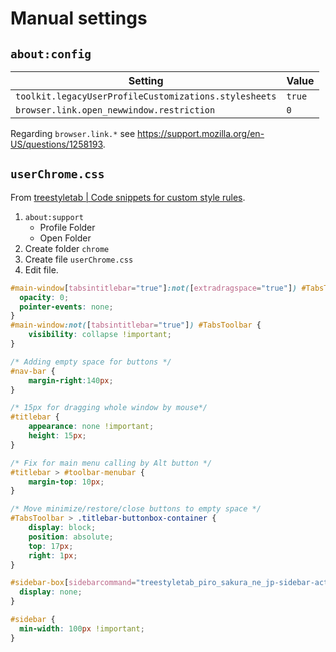 # Manual settings

## `about:config`
| Setting 						| Value  |
| ----------------------------------------------------- | ------ |
| `toolkit.legacyUserProfileCustomizations.stylesheets` | `true` |
| `browser.link.open_newwindow.restriction`		| `0`    |

Regarding `browser.link.*` see <https://support.mozilla.org/en-US/questions/1258193>.

## `userChrome.css`

From [treestyletab | Code snippets for custom style rules](https://github.com/piroor/treestyletab/wiki/Code-snippets-for-custom-style-rules#for-userchromecss).

1. `about:support`
    * Profile Folder
    * Open Folder
1. Create folder `chrome`
1. Create file `userChrome.css`
1. Edit file.

```css
#main-window[tabsintitlebar="true"]:not([extradragspace="true"]) #TabsToolbar > .toolbar-items {
  opacity: 0;
  pointer-events: none;
}
#main-window:not([tabsintitlebar="true"]) #TabsToolbar {
    visibility: collapse !important;
}

/* Adding empty space for buttons */
#nav-bar {
	margin-right:140px;
}

/* 15px for dragging whole window by mouse*/
#titlebar {
	appearance: none !important;
	height: 15px;
}

/* Fix for main menu calling by Alt button */
#titlebar > #toolbar-menubar {
	margin-top: 10px;
}

/* Move minimize/restore/close buttons to empty space */
#TabsToolbar > .titlebar-buttonbox-container {
	display: block;
	position: absolute;
	top: 17px;
	right: 1px;
}

#sidebar-box[sidebarcommand="treestyletab_piro_sakura_ne_jp-sidebar-action"] #sidebar-header {
  display: none;
}

#sidebar {
  min-width: 100px !important;
}
```
